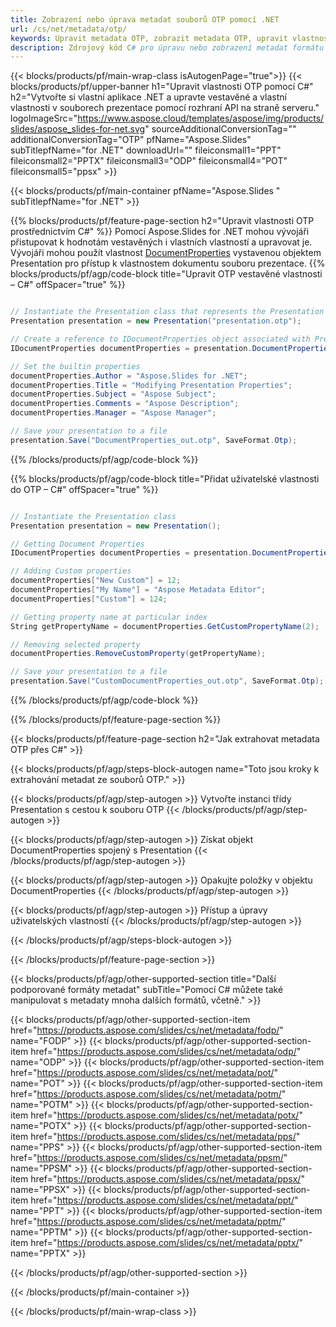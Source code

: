 ```yaml
---
title: Zobrazení nebo úprava metadat souborů OTP pomocí .NET
url: /cs/net/metadata/otp/
keywords: Upravit metadata OTP, zobrazit metadata OTP, upravit vlastnosti OTP, zobrazit vlastnosti OTP
description: Zdrojový kód C# pro úpravu nebo zobrazení metadat formátu OTP.
---
```


{{< blocks/products/pf/main-wrap-class isAutogenPage="true">}}
{{< blocks/products/pf/upper-banner h1="Upravit vlastnosti OTP pomocí C#" h2="Vytvořte si vlastní aplikace .NET a upravte vestavěné a vlastní vlastnosti v souborech prezentace pomocí rozhraní API na straně serveru." logoImageSrc="https://www.aspose.cloud/templates/aspose/img/products/slides/aspose_slides-for-net.svg" sourceAdditionalConversionTag="" additionalConversionTag="OTP" pfName="Aspose.Slides" subTitlepfName="for .NET" downloadUrl="" fileiconsmall1="PPT" fileiconsmall2="PPTX" fileiconsmall3="ODP" fileiconsmall4="POT" fileiconsmall5="ppsx" >}}

{{< blocks/products/pf/main-container pfName="Aspose.Slides " subTitlepfName="for .NET" >}}

{{% blocks/products/pf/feature-page-section  h2="Upravit vlastnosti OTP prostřednictvím C#" %}}
Pomocí Aspose.Slides for .NET mohou vývojáři přistupovat k hodnotám vestavěných i vlastních vlastností a upravovat je. Vývojáři mohou použít vlastnost [DocumentProperties](https://reference.aspose.com/slides/net/aspose.slides/documentproperties/) vystavenou objektem Presentation pro přístup k vlastnostem dokumentu souboru prezentace.
{{% blocks/products/pf/agp/code-block title="Upravit OTP vestavěné vlastnosti – C#" offSpacer="true" %}}

```cs

// Instantiate the Presentation class that represents the Presentation
Presentation presentation = new Presentation("presentation.otp");

// Create a reference to IDocumentProperties object associated with Presentation
IDocumentProperties documentProperties = presentation.DocumentProperties;

// Set the builtin properties
documentProperties.Author = "Aspose.Slides for .NET";
documentProperties.Title = "Modifying Presentation Properties";
documentProperties.Subject = "Aspose Subject";
documentProperties.Comments = "Aspose Description";
documentProperties.Manager = "Aspose Manager";

// Save your presentation to a file
presentation.Save("DocumentProperties_out.otp", SaveFormat.Otp);
```

{{% /blocks/products/pf/agp/code-block %}}

{{% blocks/products/pf/agp/code-block title="Přidat uživatelské vlastnosti do OTP – C#" offSpacer="true" %}}

```cs

// Instantiate the Presentation class
Presentation presentation = new Presentation();

// Getting Document Properties
IDocumentProperties documentProperties = presentation.DocumentProperties;

// Adding Custom properties
documentProperties["New Custom"] = 12;
documentProperties["My Name"] = "Aspose Metadata Editor";
documentProperties["Custom"] = 124;

// Getting property name at particular index
String getPropertyName = documentProperties.GetCustomPropertyName(2);

// Removing selected property
documentProperties.RemoveCustomProperty(getPropertyName);

// Save your presentation to a file
presentation.Save("CustomDocumentProperties_out.otp", SaveFormat.Otp);
```

{{% /blocks/products/pf/agp/code-block %}}

{{% /blocks/products/pf/feature-page-section %}}

{{< blocks/products/pf/feature-page-section  h2="Jak extrahovat metadata OTP přes C#" >}}

{{< blocks/products/pf/agp/steps-block-autogen name="Toto jsou kroky k extrahování metadat ze souborů OTP." >}}

{{< blocks/products/pf/agp/step-autogen >}}
Vytvořte instanci třídy Presentation s cestou k souboru OTP
{{< /blocks/products/pf/agp/step-autogen >}}

{{< blocks/products/pf/agp/step-autogen >}}
Získat objekt DocumentProperties spojený s Presentation
{{< /blocks/products/pf/agp/step-autogen >}}

{{< blocks/products/pf/agp/step-autogen >}}
Opakujte položky v objektu DocumentProperties
{{< /blocks/products/pf/agp/step-autogen >}}

{{< blocks/products/pf/agp/step-autogen >}}
Přístup a úpravy uživatelských vlastností
{{< /blocks/products/pf/agp/step-autogen >}}

{{< /blocks/products/pf/agp/steps-block-autogen >}}

{{< /blocks/products/pf/feature-page-section >}}

{{< blocks/products/pf/agp/other-supported-section title="Další podporované formáty metadat" subTitle="Pomocí C# můžete také manipulovat s metadaty mnoha dalších formátů, včetně." >}}

{{< blocks/products/pf/agp/other-supported-section-item href="https://products.aspose.com/slides/cs/net/metadata/fodp/" name="FODP" >}}
{{< blocks/products/pf/agp/other-supported-section-item href="https://products.aspose.com/slides/cs/net/metadata/odp/" name="ODP" >}}
{{< blocks/products/pf/agp/other-supported-section-item href="https://products.aspose.com/slides/cs/net/metadata/pot/" name="POT" >}}
{{< blocks/products/pf/agp/other-supported-section-item href="https://products.aspose.com/slides/cs/net/metadata/potm/" name="POTM" >}}
{{< blocks/products/pf/agp/other-supported-section-item href="https://products.aspose.com/slides/cs/net/metadata/potx/" name="POTX" >}}
{{< blocks/products/pf/agp/other-supported-section-item href="https://products.aspose.com/slides/cs/net/metadata/pps/" name="PPS" >}}
{{< blocks/products/pf/agp/other-supported-section-item href="https://products.aspose.com/slides/cs/net/metadata/ppsm/" name="PPSM" >}}
{{< blocks/products/pf/agp/other-supported-section-item href="https://products.aspose.com/slides/cs/net/metadata/ppsx/" name="PPSX" >}}
{{< blocks/products/pf/agp/other-supported-section-item href="https://products.aspose.com/slides/cs/net/metadata/ppt/" name="PPT" >}}
{{< blocks/products/pf/agp/other-supported-section-item href="https://products.aspose.com/slides/cs/net/metadata/pptm/" name="PPTM" >}}
{{< blocks/products/pf/agp/other-supported-section-item href="https://products.aspose.com/slides/cs/net/metadata/pptx/" name="PPTX" >}}


{{< /blocks/products/pf/agp/other-supported-section >}}

{{< /blocks/products/pf/main-container >}}
    
{{< /blocks/products/pf/main-wrap-class >}}
